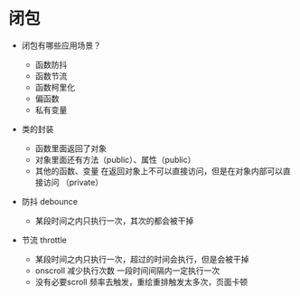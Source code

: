 # 闭包

- 闭包有哪些应用场景？
   - 函数防抖
   - 函数节流
   - 函数柯里化
   - 偏函数
   - 私有变量

- 类的封装
    - 函数里面返回了对象
    - 对象里面还有方法（public）、属性（public）
    - 其他的函数、变量 在返回对象上不可以直接访问，但是在对象内部可以直接访问 （private）

- 防抖 debounce
    - 某段时间之内只执行一次，其次的都会被干掉

- 节流 throttle
    - 某段时间之内只执行一次，超过的时间会执行，但是会被干掉
    - onscroll 减少执行次数 一段时间间隔内一定执行一次
    - 没有必要scroll 频率去触发，重绘重排触发太多次，页面卡顿